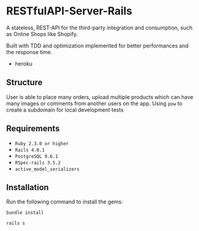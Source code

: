 # RESTfulAPI-Server-Rails

A stateless, REST-API for the third-party integration and consumption, such as Online Shops like Shopify. 

Built with TDD and optimization implemented for better performances and the response time.

  - heroku

## Structure

User is able to place many orders, upload multiple products which can have many images or comments from another users on the app.
Using `pow` to create a subdomain for local development tests

## Requirements

  - `Ruby 2.3.0 or higher`
  - `Rails 4.0.1`
  - `PostgreSQL 9.6.1`
  - `RSpec-rails 3.5.2`
  - `active_model_serializers`

## Installation

Run the following command to install the gems:

```
bundle install
```

```
rails s
```

